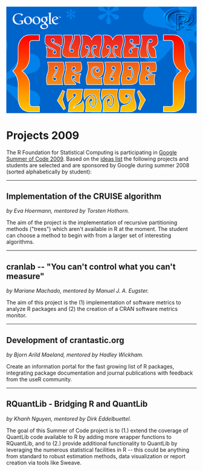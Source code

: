 <div align="center">

![GSoC 2009 logo](GSoC09.png)

</div>

# Projects 2009

The R Foundation for Statistical Computing is participating in [Google Summer of Code 2009](http://socghop.appspot.com/org/home/google/gsoc2009/rf). Based on the [ideas list](ideas.html) the following projects and students are selected and are sponsored by Google during summer 2008 (sorted alphabetically by student):

------------------------------------------------------------------------

## Implementation of the CRUISE algorithm

*by Eva Hoermann, mentored by Torsten Hothorn.*

The aim of the project is the implementation of recursive partitioning methods ("trees") which aren't available in R at the moment. The student can choose a method to begin with from a larger set of interesting algorithms.

------------------------------------------------------------------------

## cranlab -- "You can't control what you can't measure"

*by Mariane Machado, mentored by Manuel J. A. Eugster.*

The aim of this project is the (1) implementation of software metrics to analyze R packages and (2) the creation of a CRAN software metrics monitor.

------------------------------------------------------------------------

## Development of crantastic.org

*by Bjorn Arild Maeland, mentored by Hadley Wickham.*

Create an information portal for the fast growing list of R packages, integrating package documentation and journal publications with feedback from the useR community.

------------------------------------------------------------------------

## RQuantLib - Bridging R and QuantLib

*by Khanh Nguyen, mentored by Dirk Eddelbuettel.*

The goal of this Summer of Code project is to (1.) extend the coverage of QuantLib code available to R by adding more wrapper functions to RQuantLib, and to (2.) provide additional functionality to QuantLib by leveraging the numerous statistical facilities in R -- this could be anything from standard to robust estimation methods, data visualization or report creation via tools like Sweave.

